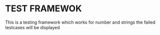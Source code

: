 # TEST FRAMEWOK
This is a testing framework which works for number and strings the failed testcases will be displayed